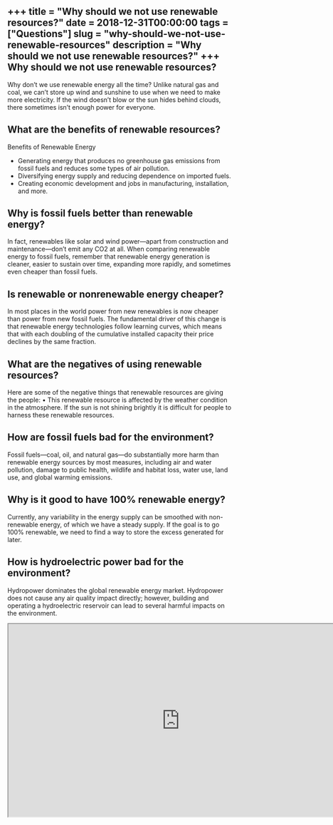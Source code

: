 +++
title = "Why should we not use renewable resources?"
date = 2018-12-31T00:00:00
tags = ["Questions"]
slug = "why-should-we-not-use-renewable-resources"
description = "Why should we not use renewable resources?"
+++
Why should we not use renewable resources?
------------------------------------------

Why don’t we use renewable energy all the time? Unlike natural gas and coal, we can’t store up wind and sunshine to use when we need to make more electricity. If the wind doesn’t blow or the sun hides behind clouds, there sometimes isn’t enough power for everyone.

What are the benefits of renewable resources?
---------------------------------------------

Benefits of Renewable Energy

- Generating energy that produces no greenhouse gas emissions from fossil fuels and reduces some types of air pollution.
- Diversifying energy supply and reducing dependence on imported fuels.
- Creating economic development and jobs in manufacturing, installation, and more.

Why is fossil fuels better than renewable energy?
-------------------------------------------------

In fact, renewables like solar and wind power—apart from construction and maintenance—don’t emit any CO2 at all. When comparing renewable energy to fossil fuels, remember that renewable energy generation is cleaner, easier to sustain over time, expanding more rapidly, and sometimes even cheaper than fossil fuels.

Is renewable or nonrenewable energy cheaper?
--------------------------------------------

In most places in the world power from new renewables is now cheaper than power from new fossil fuels. The fundamental driver of this change is that renewable energy technologies follow learning curves, which means that with each doubling of the cumulative installed capacity their price declines by the same fraction.

What are the negatives of using renewable resources?
----------------------------------------------------

Here are some of the negative things that renewable resources are giving the people: • This renewable resource is affected by the weather condition in the atmosphere. If the sun is not shining brightly it is difficult for people to harness these renewable resources.

How are fossil fuels bad for the environment?
---------------------------------------------

Fossil fuels—coal, oil, and natural gas—do substantially more harm than renewable energy sources by most measures, including air and water pollution, damage to public health, wildlife and habitat loss, water use, land use, and global warming emissions.

Why is it good to have 100% renewable energy?
---------------------------------------------

Currently, any variability in the energy supply can be smoothed with non-renewable energy, of which we have a steady supply. If the goal is to go 100% renewable, we need to find a way to store the excess generated for later.

How is hydroelectric power bad for the environment?
---------------------------------------------------

Hydropower dominates the global renewable energy market. Hydropower does not cause any air quality impact directly; however, building and operating a hydroelectric reservoir can lead to several harmful impacts on the environment.

<iframe allow="accelerometer; autoplay; clipboard-write; encrypted-media; gyroscope; picture-in-picture" allowfullscreen="" class="__youtube_prefs__  epyt-is-override  no-lazyload" data-no-lazy="1" data-origheight="433" data-origwidth="770" data-skipgform_ajax_framebjll="" height="433" id="_ytid_72657" loading="lazy" src="https://www.youtube.com/embed/IW1KVCcu7kM?enablejsapi=1&autoplay=0&cc_load_policy=0&cc_lang_pref=&iv_load_policy=1&loop=0&modestbranding=0&rel=1&fs=1&playsinline=0&autohide=2&theme=dark&color=red&controls=1&" title="YouTube player" width="770"></iframe>